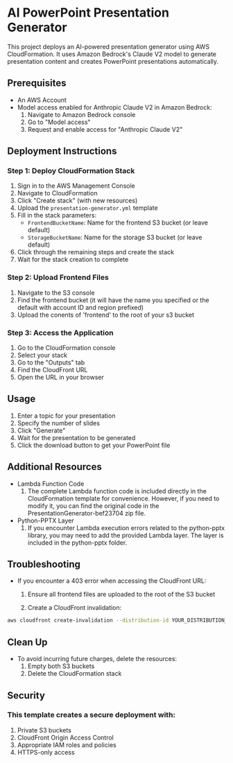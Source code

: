 # AI PowerPoint Presentation Generator

This project deploys an AI-powered presentation generator using AWS CloudFormation. It uses Amazon Bedrock's Claude V2 model to generate presentation content and creates PowerPoint presentations automatically.

## Prerequisites

- An AWS Account
- Model access enabled for Anthropic Claude V2 in Amazon Bedrock:
  1. Navigate to Amazon Bedrock console
  2. Go to "Model access"
  3. Request and enable access for "Anthropic Claude V2"

## Deployment Instructions

### Step 1: Deploy CloudFormation Stack
1. Sign in to the AWS Management Console
2. Navigate to CloudFormation
3. Click "Create stack" (with new resources)
4. Upload the `presentation-generator.yml` template
5. Fill in the stack parameters:
   - `FrontendBucketName`: Name for the frontend S3 bucket (or leave default)
   - `StorageBucketName`: Name for the storage S3 bucket (or leave default)
6. Click through the remaining steps and create the stack
7. Wait for the stack creation to complete

### Step 2: Upload Frontend Files
1. Navigate to the S3 console
2. Find the frontend bucket (it will have the name you specified or the default with account ID and region prefixed)
3. Upload the conents of 'frontend' to the root of your s3 bucket

### Step 3: Access the Application
1. Go to the CloudFormation console
2. Select your stack
3. Go to the "Outputs" tab
4. Find the CloudFront URL
5. Open the URL in your browser

## Usage
1. Enter a topic for your presentation
2. Specify the number of slides
3. Click "Generate"
4. Wait for the presentation to be generated
5. Click the download button to get your PowerPoint file

## Additional Resources
- Lambda Function Code
  1. The complete Lambda function code is included directly in the CloudFormation template for convenience. However, if you need to modify it, you can find the original code in the PresentationGenerator-bef23704 zip file.
- Python-PPTX Layer
  1. If you encounter Lambda execution errors related to the python-pptx library, you may need to add the provided Lambda layer. The layer is included in the python-pptx folder.
 
## Troubleshooting

- If you encounter a 403 error when accessing the CloudFront URL:
    1. Ensure all frontend files are uploaded to the root of the S3 bucket
    
    2. Create a CloudFront invalidation:
```bash
aws cloudfront create-invalidation --distribution-id YOUR_DISTRIBUTION_ID --paths "/*"
```

## Clean Up
- To avoid incurring future charges, delete the resources:
  1. Empty both S3 buckets
  2. Delete the CloudFormation stack

## Security
### This template creates a secure deployment with:
1. Private S3 buckets
2. CloudFront Origin Access Control
3. Appropriate IAM roles and policies
4. HTTPS-only access
